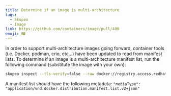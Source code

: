 ```yaml
---
title: Determine if an image is multi-architecture
tags:
  - Skopeo
  - Image
link: https://github.com/containers/image/pull/400
emoji: 🖼️
---
```


In order to support multi-architecture images going forward, container tools (i.e. Docker, podman, crio, etc...) have been updated to read from manifest lists.  To determine if an image is a multi-architecture manifest list, run the following command (substitute the image with your own):
```bash
skopeo inspect --tls-verify=false --raw docker://registry.access.redhat.com/ubi8:latest | jq
```

A manifest list should have the following metadata: `"mediaType": "application/vnd.docker.distribution.manifest.list.v2+json"`
